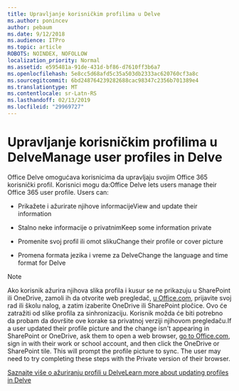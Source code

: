```yaml
---
title: Upravljanje korisničkim profilima u Delve
ms.author: ponincev
author: pebaum
ms.date: 9/12/2018
ms.audience: ITPro
ms.topic: article
ROBOTS: NOINDEX, NOFOLLOW
localization_priority: Normal
ms.assetid: e595481a-91de-431d-bf86-d7610ff3b6a7
ms.openlocfilehash: 5e8cc5d68afd5c35a503db2333ac620760cf3a8c
ms.sourcegitcommit: 6bd248764239282688cac98347c2356b701389e4
ms.translationtype: MT
ms.contentlocale: sr-Latn-RS
ms.lasthandoff: 02/13/2019
ms.locfileid: "29969727"
---
```

# <a name="manage-user-profiles-in-delve"></a><span data-ttu-id="0fe5f-102">Upravljanje korisničkim profilima u Delve</span><span class="sxs-lookup"><span data-stu-id="0fe5f-102">Manage user profiles in Delve</span></span>

<span data-ttu-id="0fe5f-p101">Office Delve omogućava korisnicima da upravljaju svojim Office 365 korisnički profil. Korisnici mogu da:</span><span class="sxs-lookup"><span data-stu-id="0fe5f-p101">Office Delve lets users manage their Office 365 user profile. Users can:</span></span>
  
- <span data-ttu-id="0fe5f-105">Prikažete i ažurirate njihove informacije</span><span class="sxs-lookup"><span data-stu-id="0fe5f-105">View and update their information</span></span>
    
- <span data-ttu-id="0fe5f-106">Stalno neke informacije o privatnim</span><span class="sxs-lookup"><span data-stu-id="0fe5f-106">Keep some information private</span></span>
    
- <span data-ttu-id="0fe5f-107">Promenite svoj profil ili omot sliku</span><span class="sxs-lookup"><span data-stu-id="0fe5f-107">Change their profile or cover picture</span></span>
    
- <span data-ttu-id="0fe5f-108">Promena formata jezika i vreme za Delve</span><span class="sxs-lookup"><span data-stu-id="0fe5f-108">Change the language and time format for Delve</span></span>
    
> [!NOTE]
> <span data-ttu-id="0fe5f-p102">Ako korisnik ažurira njihova slika profila i kusur se ne prikazuju u SharePoint ili OneDrive, zamoli ih da otvorite web pregledač, [u Office.com](https://www.office.com), prijavite svoj rad ili školu nalog, a zatim izaberite OneDrive ili SharePoint pločice. Ovo će zatražiti od slike profila za sinhronizaciju. Korisnik možda će biti potrebno da probam da dovršite ove korake sa privatnoj verziji njihovom pregledaču.</span><span class="sxs-lookup"><span data-stu-id="0fe5f-p102">If a user updated their profile picture and the change isn't appearing in SharePoint or OneDrive, ask them to open a web browser, [go to Office.com](https://www.office.com), sign in with their work or school account, and then click the OneDrive or SharePoint tile. This will prompt the profile picture to sync. The user may need to try completing these steps with the Private version of their browser.</span></span> 
  
[<span data-ttu-id="0fe5f-111">Saznajte više o ažuriranju profili u Delve</span><span class="sxs-lookup"><span data-stu-id="0fe5f-111">Learn more about updating profiles in Delve</span></span>](https://go.microsoft.com/fwlink/?linkid=735070)
  

